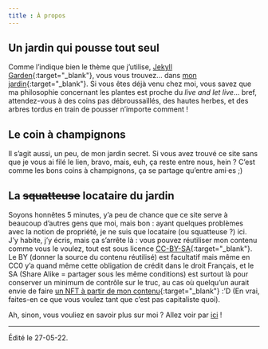 ```yaml
---
title : À propos
---
```

## Un jardin qui pousse tout seul
Comme l’indique bien le thème que j’utilise, [Jekyll Garden](https://github.com/Jekyll-Garden/jekyll-garden.github.io){:target="_blank"}, vous vous trouvez… dans [mon jardin](https://maggieappleton.com/garden-history "Maggie Appleton : A Brief History & Ethos of the Digital Garden"){:target="_blank"}. Si vous êtes déjà venu chez moi, vous savez que ma philosophie concernant les plantes est proche du *live and let live*… bref, attendez-vous à des coins pas débroussaillés, des hautes herbes, et des arbres tordus en train de pousser n’importe comment !

## Le coin à champignons
Il s’agit aussi, un peu, de mon jardin secret. Si vous avez trouvé ce site sans que je vous ai filé le lien, bravo, mais, euh, ça reste entre nous, hein ? C’est comme les bons coins à champignons, ça se partage qu’entre ami·es ;)

## La <s>squatteuse</s> locataire du jardin
Soyons honnêtes 5 minutes, y’a peu de chance que ce site serve à beaucoup d’autres gens que moi, mais bon : ayant quelques problèmes avec la notion de propriété, je ne suis que locataire (ou squatteuse ?) ici.  
J’y habite, j’y écris, mais ça s’arrête là : vous pouvez réutiliser mon contenu comme vous le voulez, tout est sous licence [CC-BY-SA](https://creativecommons.org/licenses/by-sa/2.0/deed.fr "Creative Commons : CC-BY-SA"){:target="_blank"}. Le BY (donner la source du contenu réutilisé) est facultatif mais même en CC0 y’a quand même cette obligation de crédit dans le droit Français, et le SA (Share Alike = partager sous les même conditions) est surtout là pour conserver un minimum de contrôle sur le truc, au cas où quelqu’un aurait envie de faire [un NFT à partir de mon contenu](https://framablog.org/2021/09/23/comment-se-faire-10-000-boules-sur-le-dos-dun-artiste-libre/ "David Revoy : N’achetez pas les NFT « Dream Cats »"){:target="_blank"} :’D
(En vrai, faites-en ce que vous voulez tant que c’est pas capitaliste quoi).

Ah, sinon, vous vouliez en savoir plus sur moi ? Allez voir par [ici](../notes/Yazae "Mes notes : Yazae") !

-----
Édité le 27-05-22.  
